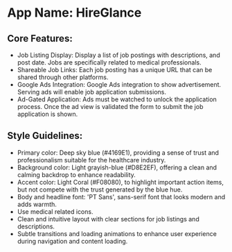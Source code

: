 # **App Name**: HireGlance

## Core Features:

- Job Listing Display: Display a list of job postings with descriptions, and post date. Jobs are specifically related to medical professionals.
- Shareable Job Links: Each job posting has a unique URL that can be shared through other platforms.
- Google Ads Integration: Google Ads integration to show advertisement. Serving ads will enable job application submissions.
- Ad-Gated Application: Ads must be watched to unlock the application process. Once the ad view is validated the form to submit the job application is shown.

## Style Guidelines:

- Primary color: Deep sky blue (#4169E1), providing a sense of trust and professionalism suitable for the healthcare industry.
- Background color: Light grayish-blue (#D8E2EF), offering a clean and calming backdrop to enhance readability.
- Accent color: Light Coral (#F08080), to highlight important action items, but not compete with the trust generated by the blue hue.
- Body and headline font: 'PT Sans', sans-serif font that looks modern and adds warmth.
- Use medical related icons.
- Clean and intuitive layout with clear sections for job listings and descriptions.
- Subtle transitions and loading animations to enhance user experience during navigation and content loading.